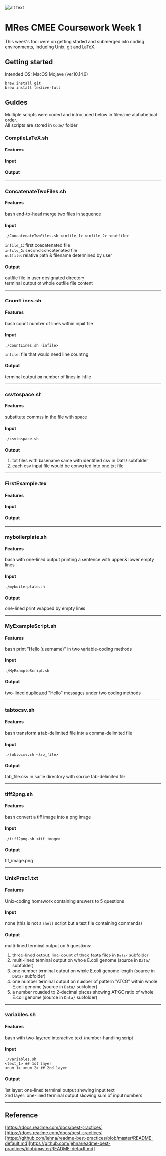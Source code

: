 ![alt text](https://unichoices.co.uk/wp-content/uploads/2015/09/Imperial-College-London.jpg)

# MRes CMEE Coursework Week 1

This week's foci were on getting started and submerged into coding environments, including Unix, git and LaTeX.  

## Getting started

Intended OS: MacOS Mojave (ver10.14.6)  
```
brew install git
brew install texlive-full
```

## Guides

Multiple scripts were coded and introduced below in filename alphabetical order.  
All scripts are stored in `Code/` folder

### CompileLaTeX.sh

#### Features

#### Input

#### Output

*****

### ConcatenateTwoFiles.sh

#### Features

bash end-to-head merge two files in sequence  

#### Input

```
./ConcatenateTwoFiles.sh <infile_1> <infile_2> <outfile>
```
`infile_1`: first concatenated file  
`infile_2`: second concatenated file  
`outfile`: relative path & filename determined by user  

#### Output
outfile file in user-designated directory  
terminal output of whole outfile file content  

*****

### CountLines.sh

#### Features

bash count number of lines within input file

#### Input

```
./CountLines.sh <infile>
```
`infile`: file that would need line counting

#### Output

terminal output on number of lines in infile

*****

### csvtospace.sh

#### Features

substitute commas in the file with space

#### Input

```
./csvtospace.sh
```

#### Output

1. txt files with basename same with identified csv in Data/ subfolder  
2. each csv input file would be converted into one txt file

*****

### FirstExample.tex

#### Features

#### Input

#### Output

*****

### myboilerplate.sh

#### Features

bash with one-lined output printing a sentence with upper & lower empty lines

#### Input

```
./myboilerplate.sh
```

#### Output

one-lined print wrapped by empty lines
*****

### MyExampleScript.sh

#### Features

bash print "Hello (username)" in two variable-coding methods

#### Input

```
./MyExampleScript.sh
```

#### Output

two-lined duplicated "Hello" messages under two coding methods

*****

### tabtocsv.sh

#### Features

bash transform a tab-delimited file into a comma-delimited file

#### Input

```
./tabtocsv.sh <tab_file>
```

#### Output

tab_file.csv in same directory with source tab-delimited file

*****

### tiff2png.sh

#### Features

bash convert a tiff image into a png image

#### Input

```
./tiff2png.sh <tif_image>
```

#### Output

tif_image.png

*****

### UnixPrac1.txt

#### Features

Unix-coding homework containing answers to 5 questions

#### Input

none (this is not a `shell` script but a text file containing commands)

#### Output

multi-lined terminal output on 5 questions:  

1. three-lined output: line-count of three fasta files in `Data/` subfolder  
2. multi-lined terminal output on whole E.coli genome (source in `Data/` subfolder)  
3. one number terminal output on whole E.coli genome length (source in `Data/` subfolder)  
4. one number terminal output on number of pattern "ATCG" within whole E.coli genome (source in `Data/` subfolder)  
5. a number rounded to 2-decimal places showing AT:GC ratio of whole E.coli genome (source in `Data/` subfolder)  

*****

### variables.sh

#### Features

bash with two-layered interactive text-/number-handling script

#### Input

```
./variables.sh
<text_1> ## 1st layer
<num_1> <num_2> ## 2nd layer
```

#### Output

1st layer: one-lined terminal output showing input text  
2nd layer: one-lined terminal output showing sum of input numbers  

*****

## Reference

[https://docs.readme.com/docs/best-practices][https://docs.readme.com/docs/best-practices]  
[https://github.com/jehna/readme-best-practices/blob/master/README-default.md][https://github.com/jehna/readme-best-practices/blob/master/README-default.md]  

[https://docs.readme.com/docs/best-practices]:https://docs.readme.com/docs/best-practices
[https://github.com/jehna/readme-best-practices/blob/master/README-default.md]:https://github.com/jehna/readme-best-practices/blob/master/README-default.md